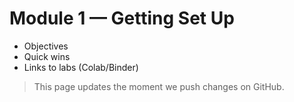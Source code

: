 # Module 1 — Getting Set Up

- Objectives
- Quick wins
- Links to labs (Colab/Binder)

> This page updates the moment we push changes on GitHub.
